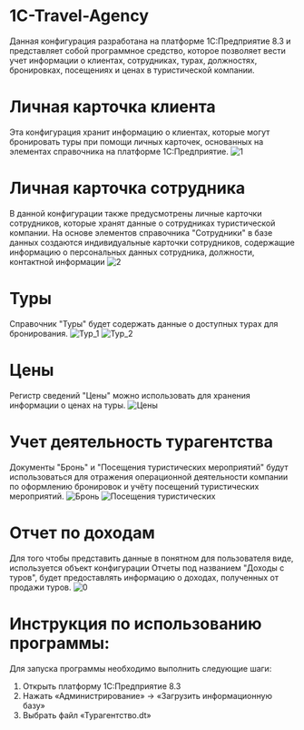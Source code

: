 # 1C-Travel-Agency
Данная конфигурация разработана на платформе 1С:Предприятие 8.3 и представляет собой программное средство, которое позволяет вести учет информации о клиентах, сотрудниках, турах, должностях, бронировках, посещениях и ценах в туристической компании.
# Личная карточка клиента
Эта конфигурация хранит информацию о клиентах, которые могут бронировать туры при помощи личных карточек, основанных на элементах справочника на платформе 1С:Предприятие.
![1](https://github.com/fetgrigory/1C-Travel-Agency/assets/157891679/2c661d23-e6bf-471f-8487-8aa7585ad496)
# Личная карточка сотрудника
В данной конфигурации также предусмотрены личные карточки сотрудников, которые хранят данные о сотрудниках туристической компании. На основе элементов справочника "Сотрудники" в базе данных создаются индивидуальные карточки сотрудников, содержащие информацию о персональных данных сотрудника, должности, контактной информации
![2](https://github.com/fetgrigory/1C-Travel-Agency/assets/157891679/cdfcb5e2-6332-459c-b5eb-767342ba6e5a)
# Туры
Справочник "Туры" будет содержать данные о доступных турах для бронирования.
![Тур_1](https://github.com/fetgrigory/1C-Travel-Agency/assets/157891679/0c06442b-6dd2-4238-b5d8-7e666ea39797)
![Тур_2](https://github.com/fetgrigory/1C-Travel-Agency/assets/157891679/c60f5392-10db-4c1b-acef-01348121ead7)
# Цены
Регистр сведений "Цены" можно использовать для хранения информации о ценах на туры.
![Цены](https://github.com/fetgrigory/1C-Travel-Agency/assets/157891679/d5fd7830-0c09-43bf-a2f9-84e1558c7898)
# Учет деятельность турагентства
Документы "Бронь" и "Посещения туристических мероприятий" будут использоваться для отражения операционной деятельности компании по оформлению бронировок и учёту посещений туристических мероприятий.
![Бронь](https://github.com/fetgrigory/1C-Travel-Agency/assets/157891679/819c8b62-7186-4061-9a82-e3ce1039165b)
![Посещения туристических](https://github.com/fetgrigory/1C-Travel-Agency/assets/157891679/7e8511ac-6148-41f0-beb7-b9f74488c96d)
# Отчет по доходам
Для того чтобы представить данные в понятном для пользователя виде, используется объект конфигурации Отчеты под названием "Доходы с туров", будет предоставлять информацию о доходах, полученных от продажи туров.
![0](https://github.com/fetgrigory/1C-Travel-Agency/assets/157891679/b9fca2fe-b5aa-4ded-9546-b64d4d4f0f8d)
# Инструкция по использованию программы:
Для запуска программы необходимо выполнить следующие шаги: 
1. Открыть платформу 1С:Предприятие 8.3
2. Нажать «Администрирование» -> «Загрузить информационную базу»
3. Выбрать файл «Турагентство.dt»
